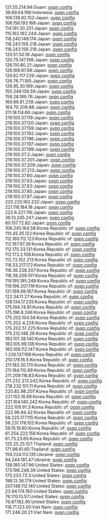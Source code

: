 121.55.214.94:Guam: [ovpn config](vpn/121_55_214_94.ovpn)  
36.69.64.196:Indonesia: [ovpn config](vpn/36_69_64_196.ovpn)  
106.139.82.152:Japan: [ovpn config](vpn/106_139_82_152.ovpn)  
106.156.193.168:Japan: [ovpn config](vpn/106_156_193_168.ovpn)  
114.191.30.251:Japan: [ovpn config](vpn/114_191_30_251.ovpn)  
115.162.192.244:Japan: [ovpn config](vpn/115_162_192_244.ovpn)  
118.240.149.174:Japan: [ovpn config](vpn/118_240_149_174.ovpn)  
118.243.159.218:Japan: [ovpn config](vpn/118_243_159_218.ovpn)  
118.243.159.218:Japan: [ovpn config](vpn/118_243_159_218.ovpn)  
120.51.50.19:Japan: [ovpn config](vpn/120_51_50_19.ovpn)  
120.75.147.198:Japan: [ovpn config](vpn/120_75_147_198.ovpn)  
126.110.80.21:Japan: [ovpn config](vpn/126_110_80_21.ovpn)  
126.169.97.69:Japan: [ovpn config](vpn/126_169_97_69.ovpn)  
126.62.117.239:Japan: [ovpn config](vpn/126_62_117_239.ovpn)  
126.76.71.165:Japan: [ovpn config](vpn/126_76_71_165.ovpn)  
126.95.30.169:Japan: [ovpn config](vpn/126_95_30_169.ovpn)  
150.249.156.59:Japan: [ovpn config](vpn/150_249_156_59.ovpn)  
159.28.189.76:Japan: [ovpn config](vpn/159_28_189_76.ovpn)  
160.86.81.238:Japan: [ovpn config](vpn/160_86_81_238.ovpn)  
164.70.209.88:Japan: [ovpn config](vpn/164_70_209_88.ovpn)  
211.18.114.66:Japan: [ovpn config](vpn/211_18_114_66.ovpn)  
219.100.37.119:Japan: [ovpn config](vpn/219_100_37_119.ovpn)  
219.100.37.120:Japan: [ovpn config](vpn/219_100_37_120.ovpn)  
219.100.37.159:Japan: [ovpn config](vpn/219_100_37_159.ovpn)  
219.100.37.192:Japan: [ovpn config](vpn/219_100_37_192.ovpn)  
219.100.37.196:Japan: [ovpn config](vpn/219_100_37_196.ovpn)  
219.100.37.197:Japan: [ovpn config](vpn/219_100_37_197.ovpn)  
219.100.37.199:Japan: [ovpn config](vpn/219_100_37_199.ovpn)  
219.100.37.2:Japan: [ovpn config](vpn/219_100_37_2.ovpn)  
219.100.37.201:Japan: [ovpn config](vpn/219_100_37_201.ovpn)  
219.100.37.209:Japan: [ovpn config](vpn/219_100_37_209.ovpn)  
219.100.37.213:Japan: [ovpn config](vpn/219_100_37_213.ovpn)  
219.100.37.60:Japan: [ovpn config](vpn/219_100_37_60.ovpn)  
219.100.37.63:Japan: [ovpn config](vpn/219_100_37_63.ovpn)  
219.100.37.83:Japan: [ovpn config](vpn/219_100_37_83.ovpn)  
219.100.37.85:Japan: [ovpn config](vpn/219_100_37_85.ovpn)  
219.100.37.87:Japan: [ovpn config](vpn/219_100_37_87.ovpn)  
220.220.163.232:Japan: [ovpn config](vpn/220_220_163_232.ovpn)  
221.118.184.18:Japan: [ovpn config](vpn/221_118_184_18.ovpn)  
222.6.221.116:Japan: [ovpn config](vpn/222_6_221_116.ovpn)  
36.13.245.247:Japan: [ovpn config](vpn/36_13_245_247.ovpn)  
60.157.72.82:Japan: [ovpn config](vpn/60_157_72_82.ovpn)  
106.245.164.58:Korea Republic of: [ovpn config](vpn/106_245_164_58.ovpn)  
110.45.35.122:Korea Republic of: [ovpn config](vpn/110_45_35_122.ovpn)  
112.160.112.123:Korea Republic of: [ovpn config](vpn/112_160_112_123.ovpn)  
112.167.97.39:Korea Republic of: [ovpn config](vpn/112_167_97_39.ovpn)  
112.170.33.131:Korea Republic of: [ovpn config](vpn/112_170_33_131.ovpn)  
112.173.2.108:Korea Republic of: [ovpn config](vpn/112_173_2_108.ovpn)  
112.72.152.213:Korea Republic of: [ovpn config](vpn/112_72_152_213.ovpn)  
118.33.217.172:Korea Republic of: [ovpn config](vpn/118_33_217_172.ovpn)  
118.36.238.207:Korea Republic of: [ovpn config](vpn/118_36_238_207.ovpn)  
118.39.209.101:Korea Republic of: [ovpn config](vpn/118_39_209_101.ovpn)  
119.195.195.248:Korea Republic of: [ovpn config](vpn/119_195_195_248.ovpn)  
119.196.207.119:Korea Republic of: [ovpn config](vpn/119_196_207_119.ovpn)  
121.169.99.167:Korea Republic of: [ovpn config](vpn/121_169_99_167.ovpn)  
122.34.11.27:Korea Republic of: [ovpn config](vpn/122_34_11_27.ovpn)  
128.134.17.235:Korea Republic of: [ovpn config](vpn/128_134_17_235.ovpn)  
175.194.74.81:Korea Republic of: [ovpn config](vpn/175_194_74_81.ovpn)  
175.198.8.246:Korea Republic of: [ovpn config](vpn/175_198_8_246.ovpn)  
175.202.104.56:Korea Republic of: [ovpn config](vpn/175_202_104_56.ovpn)  
175.202.4.228:Korea Republic of: [ovpn config](vpn/175_202_4_228.ovpn)  
175.202.51.225:Korea Republic of: [ovpn config](vpn/175_202_51_225.ovpn)  
175.212.148.26:Korea Republic of: [ovpn config](vpn/175_212_148_26.ovpn)  
183.101.38.140:Korea Republic of: [ovpn config](vpn/183_101_38_140.ovpn)  
183.105.99.136:Korea Republic of: [ovpn config](vpn/183_105_99_136.ovpn)  
183.106.112.147:Korea Republic of: [ovpn config](vpn/183_106_112_147.ovpn)  
1.226.137.168:Korea Republic of: [ovpn config](vpn/1_226_137_168.ovpn)  
210.178.16.5:Korea Republic of: [ovpn config](vpn/210_178_16_5.ovpn)  
211.183.30.170:Korea Republic of: [ovpn config](vpn/211_183_30_170.ovpn)  
211.184.110.89:Korea Republic of: [ovpn config](vpn/211_184_110_89.ovpn)  
211.209.116.83:Korea Republic of: [ovpn config](vpn/211_209_116_83.ovpn)  
211.232.213.242:Korea Republic of: [ovpn config](vpn/211_232_213_242.ovpn)  
218.232.101.11:Korea Republic of: [ovpn config](vpn/218_232_101_11.ovpn)  
220.82.98.207:Korea Republic of: [ovpn config](vpn/220_82_98_207.ovpn)  
221.152.16.89:Korea Republic of: [ovpn config](vpn/221_152_16_89.ovpn)  
221.164.140.242:Korea Republic of: [ovpn config](vpn/221_164_140_242.ovpn)  
222.109.91.3:Korea Republic of: [ovpn config](vpn/222_109_91_3.ovpn)  
222.96.94.42:Korea Republic of: [ovpn config](vpn/222_96_94_42.ovpn)  
58.225.177.115:Korea Republic of: [ovpn config](vpn/58_225_177_115.ovpn)  
58.231.176.102:Korea Republic of: [ovpn config](vpn/58_231_176_102.ovpn)  
59.15.19.60:Korea Republic of: [ovpn config](vpn/59_15_19_60.ovpn)  
61.254.222.156:Korea Republic of: [ovpn config](vpn/61_254_222_156.ovpn)  
61.73.23.65:Korea Republic of: [ovpn config](vpn/61_73_23_65.ovpn)  
125.25.25.157:Thailand: [ovpn config](vpn/125_25_25_157.ovpn)  
171.98.81.65:Thailand: [ovpn config](vpn/171_98_81_65.ovpn)  
159.224.113.135:Ukraine: [ovpn config](vpn/159_224_113_135.ovpn)  
94.244.181.47:Ukraine: [ovpn config](vpn/94_244_181_47.ovpn)  
139.180.147.96:United States: [ovpn config](vpn/139_180_147_96.ovpn)  
173.198.248.39:United States: [ovpn config](vpn/173_198_248_39.ovpn)  
173.233.73.3:United States: [ovpn config](vpn/173_233_73_3.ovpn)  
198.13.36.179:United States: [ovpn config](vpn/198_13_36_179.ovpn)  
207.148.112.140:United States: [ovpn config](vpn/207_148_112_140.ovpn)  
23.94.174.160:United States: [ovpn config](vpn/23_94_174_160.ovpn)  
76.170.13.57:United States: [ovpn config](vpn/76_170_13_57.ovpn)  
76.87.162.95:United States: [ovpn config](vpn/76_87_162_95.ovpn)  
118.71.123.50:Viet Nam: [ovpn config](vpn/118_71_123_50.ovpn)  
171.246.20.21:Viet Nam: [ovpn config](vpn/171_246_20_21.ovpn)  
